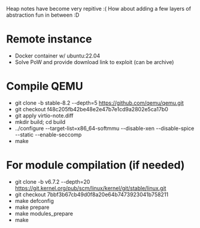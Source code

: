 Heap notes have become very repitive :(
How about adding a few layers of abstraction fun in between :D


# Remote instance
 - Docker container w/ ubuntu:22.04
 - Solve PoW and provide download link to exploit (can be archive)

# Compile QEMU
 - git clone -b stable-8.2 --depth=5 https://github.com/qemu/qemu.git
 - git checkout f48c205fb42be48e2e47b7e1cd9a2802e5ca17b0
 - git apply virtio-note.diff
 - mkdir build; cd build
 - ../configure --target-list=x86_64-softmmu --disable-xen --disable-spice --static --enable-seccomp
 - make

# For module compilation (if needed)
 - git clone -b v6.7.2 --depth=20 https://git.kernel.org/pub/scm/linux/kernel/git/stable/linux.git
 - git checkout 7bbf3b67cb49d0f8a20e64b7473923041b758211
 - make defconfig
 - make prepare
 - make modules_prepare
 - make
